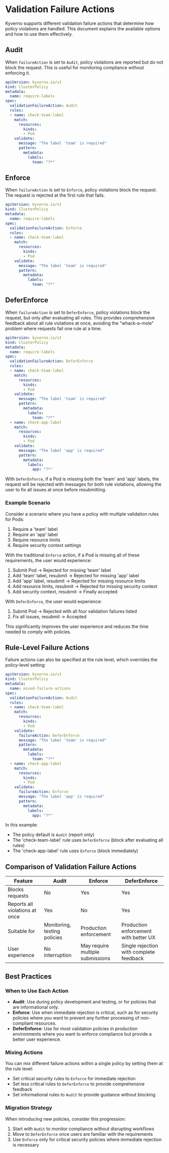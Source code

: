 # Validation Failure Actions

Kyverno supports different validation failure actions that determine how policy violations are handled. This document explains the available options and how to use them effectively.

## Audit

When `failureAction` is set to `Audit`, policy violations are reported but do not block the request. This is useful for monitoring compliance without enforcing it.

```yaml
apiVersion: kyverno.io/v1
kind: ClusterPolicy
metadata:
  name: require-labels
spec:
  validationFailureAction: Audit
  rules:
  - name: check-team-label
    match:
      resources:
        kinds:
        - Pod
    validate:
      message: "The label 'team' is required"
      pattern:
        metadata:
          labels:
            team: "?*"
```

## Enforce

When `failureAction` is set to `Enforce`, policy violations block the request. The request is rejected at the first rule that fails.

```yaml
apiVersion: kyverno.io/v1
kind: ClusterPolicy
metadata:
  name: require-labels
spec:
  validationFailureAction: Enforce
  rules:
  - name: check-team-label
    match:
      resources:
        kinds:
        - Pod
    validate:
      message: "The label 'team' is required"
      pattern:
        metadata:
          labels:
            team: "?*"
```

## DeferEnforce

When `failureAction` is set to `DeferEnforce`, policy violations block the request, but only after evaluating all rules. This provides comprehensive feedback about all rule violations at once, avoiding the "whack-a-mole" problem where requests fail one rule at a time.

```yaml
apiVersion: kyverno.io/v1
kind: ClusterPolicy
metadata:
  name: require-labels
spec:
  validationFailureAction: DeferEnforce
  rules:
  - name: check-team-label
    match:
      resources:
        kinds:
        - Pod
    validate:
      message: "The label 'team' is required"
      pattern:
        metadata:
          labels:
            team: "?*"
  - name: check-app-label
    match:
      resources:
        kinds:
        - Pod
    validate:
      message: "The label 'app' is required"
      pattern:
        metadata:
          labels:
            app: "?*"
```

With `DeferEnforce`, if a Pod is missing both the 'team' and 'app' labels, the request will be rejected with messages for both rule violations, allowing the user to fix all issues at once before resubmitting.

### Example Scenario

Consider a scenario where you have a policy with multiple validation rules for Pods:

1. Require a 'team' label
2. Require an 'app' label
3. Require resource limits
4. Require security context settings

With the traditional `Enforce` action, if a Pod is missing all of these requirements, the user would experience:

1. Submit Pod → Rejected for missing 'team' label
2. Add 'team' label, resubmit → Rejected for missing 'app' label
3. Add 'app' label, resubmit → Rejected for missing resource limits
4. Add resource limits, resubmit → Rejected for missing security context
5. Add security context, resubmit → Finally accepted

With `DeferEnforce`, the user would experience:

1. Submit Pod → Rejected with all four validation failures listed
2. Fix all issues, resubmit → Accepted

This significantly improves the user experience and reduces the time needed to comply with policies.

## Rule-Level Failure Actions

Failure actions can also be specified at the rule level, which overrides the policy-level setting:

```yaml
apiVersion: kyverno.io/v1
kind: ClusterPolicy
metadata:
  name: mixed-failure-actions
spec:
  validationFailureAction: Audit
  rules:
  - name: check-team-label
    match:
      resources:
        kinds:
        - Pod
    validate:
      failureAction: DeferEnforce
      message: "The label 'team' is required"
      pattern:
        metadata:
          labels:
            team: "?*"
  - name: check-app-label
    match:
      resources:
        kinds:
        - Pod
    validate:
      failureAction: Enforce
      message: "The label 'app' is required"
      pattern:
        metadata:
          labels:
            app: "?*"
```

In this example:
- The policy default is `Audit` (report only)
- The 'check-team-label' rule uses `DeferEnforce` (block after evaluating all rules)
- The 'check-app-label' rule uses `Enforce` (block immediately)

## Comparison of Validation Failure Actions

| Feature | Audit | Enforce | DeferEnforce |
|---------|-------|---------|-------------|
| Blocks requests | No | Yes | Yes |
| Reports all violations at once | Yes | No | Yes |
| Suitable for | Monitoring, testing policies | Production enforcement | Production enforcement with better UX |
| User experience | No interruption | May require multiple submissions | Single rejection with complete feedback |

## Best Practices

### When to Use Each Action

- **Audit**: Use during policy development and testing, or for policies that are informational only.
- **Enforce**: Use when immediate rejection is critical, such as for security policies where you want to prevent any further processing of non-compliant resources.
- **DeferEnforce**: Use for most validation policies in production environments where you want to enforce compliance but provide a better user experience.

### Mixing Actions

You can mix different failure actions within a single policy by setting them at the rule level:

- Set critical security rules to `Enforce` for immediate rejection
- Set less critical rules to `DeferEnforce` to provide comprehensive feedback
- Set informational rules to `Audit` to provide guidance without blocking

### Migration Strategy

When introducing new policies, consider this progression:

1. Start with `Audit` to monitor compliance without disrupting workflows
2. Move to `DeferEnforce` once users are familiar with the requirements
3. Use `Enforce` only for critical security policies where immediate rejection is necessary
